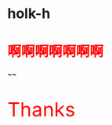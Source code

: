 # holk-h
<html>
<div>
  <h1 style="color:red;">啊啊啊啊啊啊啊</h1>
  ~~ <p style="color:red; font-size:40px ;"> Thanks </p>
</div>
</html>
